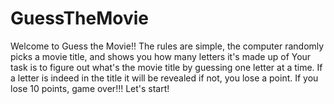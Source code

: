 # GuessTheMovie

Welcome to Guess the Movie!!
The rules are simple, the computer randomly picks a movie title, and shows you how many letters it's made up of
Your task is to figure out what's the movie title by guessing one letter at a time.
If a letter is indeed in the title it will be revealed if not, you lose a point.
If you lose 10 points, game over!!!
Let's start!
